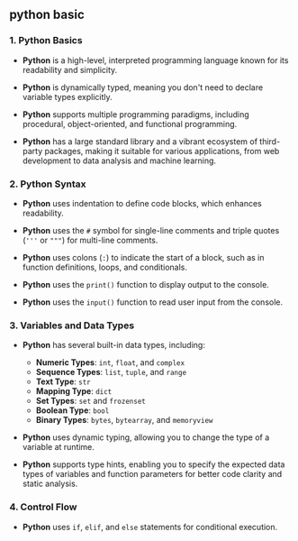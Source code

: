 ## python basic

### 1. Python Basics
- **Python** is a high-level, interpreted programming language known for its readability and simplicity.

- **Python** is dynamically typed, meaning you don't need to declare variable types explicitly.

- **Python** supports multiple programming paradigms, including procedural, object-oriented, and functional programming.

- **Python** has a large standard library and a vibrant ecosystem of third-party packages, making it suitable for various applications, from web development to data analysis and machine learning.

### 2. Python Syntax

- **Python** uses indentation to define code blocks, which enhances readability.

- **Python** uses the `#` symbol for single-line comments and triple quotes (`'''` or `"""`) for multi-line comments.

- **Python** uses colons (`:`) to indicate the start of a block, such as in function definitions, loops, and conditionals.

- **Python** uses the `print()` function to display output to the console.

- **Python** uses the `input()` function to read user input from the console.

### 3. Variables and Data Types

- **Python** has several built-in data types, including:
  - **Numeric Types**: `int`, `float`, and `complex`
  - **Sequence Types**: `list`, `tuple`, and `range`
  - **Text Type**: `str`
  - **Mapping Type**: `dict`
  - **Set Types**: `set` and `frozenset`
  - **Boolean Type**: `bool`
  - **Binary Types**: `bytes`, `bytearray`, and `memoryview`

- **Python** uses dynamic typing, allowing you to change the type of a variable at runtime.

- **Python** supports type hints, enabling you to specify the expected data types of variables and function parameters for better code clarity and static analysis.

### 4. Control Flow

- **Python** uses `if`, `elif`, and `else` statements for conditional execution.
